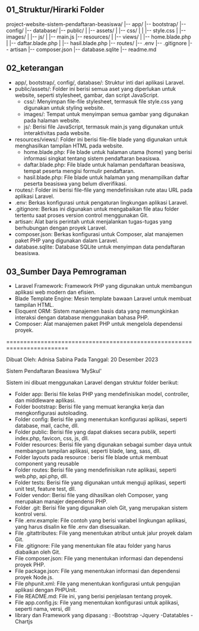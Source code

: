 ## 01_Struktur/Hirarki Folder
project-website-sistem-pendaftaran-beasiswa/
|-- app/
|-- bootstrap/
|-- config/
|-- database/
|-- public/
|   |-- assets/
|       |-- css/
|       |   |-- style.css
|       |-- images/
|       |-- js/
|           |-- main.js
|-- resources/
|   |-- views/
|       |-- home.blade.php
|       |-- daftar.blade.php
|       |-- hasil.blade.php
|-- routes/
|-- .env
|-- .gitignore
|-- artisan
|-- composer.json
|-- database.sqlite
|-- readme.md

## 02_keterangan
* app/, bootstrap/, config/, database/: Struktur inti dari aplikasi Laravel.
* public/assets/: Folder ini berisi semua aset yang diperlukan untuk website, seperti stylesheet, gambar, dan script JavaScript.
    - css/: Menyimpan file-file stylesheet, termasuk file style.css yang digunakan untuk styling website.
    - images/: Tempat untuk menyimpan semua gambar yang digunakan pada halaman website.
    - js/: Berisi file JavaScript, termasuk main.js yang digunakan untuk interaktivitas pada website.
* resources/views/: Folder ini berisi file-file blade yang digunakan untuk menghasilkan tampilan HTML pada website.
    - home.blade.php: File blade untuk halaman utama (home) yang berisi informasi singkat tentang sistem pendaftaran beasiswa.
    - daftar.blade.php: File blade untuk halaman pendaftaran beasiswa, tempat peserta mengisi formulir pendaftaran.
    - hasil.blade.php: File blade untuk halaman yang menampilkan daftar peserta beasiswa yang belum diverifikasi.
* routes/: Folder ini berisi file-file yang mendefinisikan rute atau URL pada aplikasi Laravel.
* .env: Berkas konfigurasi untuk pengaturan lingkungan aplikasi Laravel.
* .gitignore: Berkas ini digunakan untuk mengabaikan file atau folder tertentu saat proses version control menggunakan Git.
* artisan: Alat baris perintah untuk menjalankan tugas-tugas yang berhubungan dengan proyek Laravel.
* composer.json: Berkas konfigurasi untuk Composer, alat manajemen paket PHP yang digunakan dalam Laravel.
* database.sqlite: Database SQLite untuk menyimpan data pendaftaran beasiswa.

## 03_Sumber Daya Pemrograman
* Laravel Framework: Framework PHP yang digunakan untuk membangun aplikasi web modern dan efisien.
* Blade Template Engine: Mesin template bawaan Laravel untuk membuat tampilan HTML.
* Eloquent ORM: Sistem manajemen basis data yang memungkinkan interaksi dengan database menggunakan bahasa PHP.
* Composer: Alat manajemen paket PHP untuk mengelola dependensi proyek.

========================================================================

Dibuat Oleh: Adnisa Sabina
Pada Tanggal: 20 Desember 2023

Sistem Pendaftaran Beasiswa 'MySkul'

Sistem ini dibuat menggunakan Laravel dengan struktur folder berikut:
- Folder app: Berisi file kelas PHP yang mendefinisikan model, controller, dan middleware aplikasi.
- Folder bootstrap: Berisi file yang memuat kerangka kerja dan mengkonfigurasi autoloading.
- Folder config: Berisi file yang menentukan konfigurasi aplikasi, seperti database, mail, cache, dll.
- Folder public: Berisi file yang dapat diakses secara publik, seperti index.php, favicon, css, js, dll.
- Folder resources: Berisi file yang digunakan sebagai sumber daya untuk membangun tampilan aplikasi, seperti blade, lang, sass, dll.
- Folder layouts pada resource : berisi file blade untuk membuat component yang reusable
- Folder routes: Berisi file yang mendefinisikan rute aplikasi, seperti web.php, api.php, dll.
- Folder tests: Berisi file yang digunakan untuk menguji aplikasi, seperti unit test, feature test, dll.
- Folder vendor: Berisi file yang dihasilkan oleh Composer, yang merupakan manajer dependensi PHP.
- Folder .git: Berisi file yang digunakan oleh Git, yang merupakan sistem kontrol versi.
- File .env.example: File contoh yang berisi variabel lingkungan aplikasi, yang harus disalin ke file .env dan disesuaikan.
- File .gitattributes: File yang menentukan atribut untuk jalur proyek dalam Git.
- File .gitignore: File yang menentukan file atau folder yang harus diabaikan oleh Git.
- File composer.json: File yang menentukan informasi dan dependensi proyek PHP.
- File package.json: File yang menentukan informasi dan dependensi proyek Node.js.
- File phpunit.xml: File yang menentukan konfigurasi untuk pengujian aplikasi dengan PHPUnit.
- File README.md: File ini, yang berisi penjelasan tentang proyek.
- File app.config.js: File yang menentukan konfigurasi untuk aplikasi, seperti nama, versi, dll
- library dan Framework yang dipasang :
    -Bootstrap
    -Jquery
    -Datatables
    -Chartjs